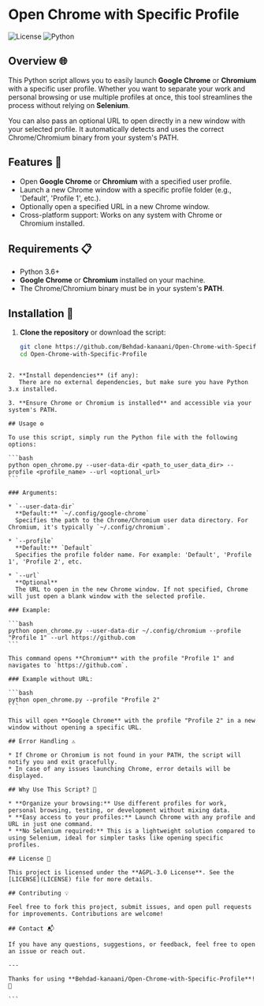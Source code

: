 # Open Chrome with Specific Profile

![License](https://img.shields.io/badge/License-AGPL--3.0-blue.svg) ![Python](https://img.shields.io/badge/Python-3.6%2B-blue.svg)

## Overview 🌐

This Python script allows you to easily launch **Google Chrome** or **Chromium** with a specific user profile. Whether you want to separate your work and personal browsing or use multiple profiles at once, this tool streamlines the process without relying on **Selenium**.

You can also pass an optional URL to open directly in a new window with your selected profile. It automatically detects and uses the correct Chrome/Chromium binary from your system's PATH.

## Features 🚀

- Open **Google Chrome** or **Chromium** with a specified user profile.
- Launch a new Chrome window with a specific profile folder (e.g., 'Default', 'Profile 1', etc.).
- Optionally open a specified URL in a new Chrome window.
- Cross-platform support: Works on any system with Chrome or Chromium installed.

## Requirements 📋

- Python 3.6+  
- **Google Chrome** or **Chromium** installed on your machine.
- The Chrome/Chromium binary must be in your system's **PATH**.

## Installation 🔧

1. **Clone the repository** or download the script:

   ```bash
   git clone https://github.com/Behdad-kanaani/Open-Chrome-with-Specific-Profile.git
   cd Open-Chrome-with-Specific-Profile
````

2. **Install dependencies** (if any):
   There are no external dependencies, but make sure you have Python 3.x installed.

3. **Ensure Chrome or Chromium is installed** and accessible via your system's PATH.

## Usage ⚙️

To use this script, simply run the Python file with the following options:

```bash
python open_chrome.py --user-data-dir <path_to_user_data_dir> --profile <profile_name> --url <optional_url>
```

### Arguments:

* `--user-data-dir`
  **Default:** `~/.config/google-chrome`
  Specifies the path to the Chrome/Chromium user data directory. For Chromium, it's typically `~/.config/chromium`.

* `--profile`
  **Default:** `Default`
  Specifies the profile folder name. For example: 'Default', 'Profile 1', 'Profile 2', etc.

* `--url`
  **Optional**
  The URL to open in the new Chrome window. If not specified, Chrome will just open a blank window with the selected profile.

### Example:

```bash
python open_chrome.py --user-data-dir ~/.config/chromium --profile "Profile 1" --url https://github.com
```

This command opens **Chromium** with the profile "Profile 1" and navigates to `https://github.com`.

### Example without URL:

```bash
python open_chrome.py --profile "Profile 2"
```

This will open **Google Chrome** with the profile "Profile 2" in a new window without opening a specific URL.

## Error Handling ⚠️

* If Chrome or Chromium is not found in your PATH, the script will notify you and exit gracefully.
* In case of any issues launching Chrome, error details will be displayed.

## Why Use This Script? 🤔

* **Organize your browsing:** Use different profiles for work, personal browsing, testing, or development without mixing data.
* **Easy access to your profiles:** Launch Chrome with any profile and URL in just one command.
* **No Selenium required:** This is a lightweight solution compared to using Selenium, ideal for simpler tasks like opening specific profiles.

## License 📜

This project is licensed under the **AGPL-3.0 License**. See the [LICENSE](LICENSE) file for more details.

## Contributing 💡

Feel free to fork this project, submit issues, and open pull requests for improvements. Contributions are welcome!

## Contact 📬

If you have any questions, suggestions, or feedback, feel free to open an issue or reach out.

---

Thanks for using **Behdad-kanaani/Open-Chrome-with-Specific-Profile**! 🚀

```
